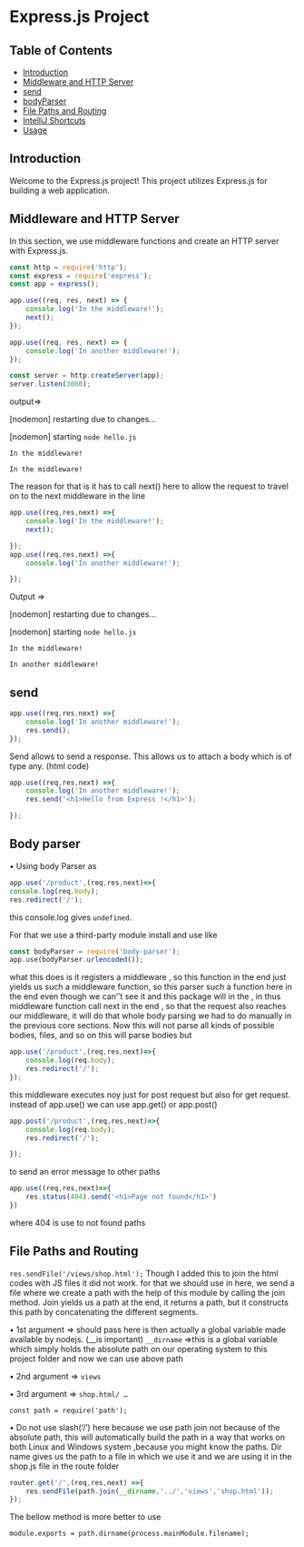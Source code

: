 # Express.js Project



## Table of Contents

- [Introduction](#introduction)
- [Middleware and HTTP Server](#middleware-and-http-server)
- [send](#send)
- [bodyParser](#bodyParser)
- [File Paths and Routing](#file-paths-and-routing)
- [IntelliJ Shortcuts](#intellij-shortcuts)
- [Usage](#usage)
## Introduction

Welcome to the Express.js project! This project utilizes Express.js for building a web application.

## Middleware and HTTP Server

In this section, we use middleware functions and create an HTTP server with Express.js.
```javascript
const http = require('http');
const express = require('express');
const app = express();

app.use((req, res, next) => {
    console.log('In the middleware!');
    next();
});

app.use((req, res, next) => {
    console.log('In another middleware!');
});

const server = http.createServer(app);
server.listen(3000);
```
output=>

[nodemon] restarting due to changes...

[nodemon] starting `node hello.js`

`In the middleware!`

`In the middleware!`

The reason for that is it has to call next() here to allow the request to travel on to the next middleware in the line
```javaScript
app.use((req,res,next) =>{
    console.log('In the middleware!');
    next();

});
app.use((req,res,next) =>{
    console.log('In another middleware!');

});
```
Output =>

[nodemon] restarting due to changes...

[nodemon] starting `node hello.js`

`In the middleware!`

`In another middleware!`

## send

```JavaScript
app.use((req,res,next) =>{
    console.log('In another middleware!');	
    res.send();
});
```
Send allows to send a response. This allows us to attach a body which is of type any. (html code)

```JavaScript
app.use((req,res,next) =>{
    console.log('In another middleware!');
    res.send('<h1>Hello from Express !</h1>');

});

```
## Body parser

•	Using body Parser as 

```JavaScript
app.use('/product',(req,res,next)=>{
console.log(req.body);
res.redirect('/');
```
this console.log gives `undefined`.

For that we use a third-party module install and use like
```JavaScript
const bodyParser = require('body-parser');
app.use(bodyParser.urlencoded());
```

what this does is it registers a middleware , so this function in the end just yields us such a middleware function, so this parser such a function here in the end even though we can’’t see it and this package will in the , in thus middleware function call next in the end , so that the request also reaches our middleware, it will do that whole body parsing we had to do manually in the previous core sections. Now this will not parse all kinds of possible bodies, files, and so on this will parse bodies 
but 

```JavaScript
app.use('/product',(req,res,next)=>{
    console.log(req.body);
    res.redirect('/');
});
```
this middleware executes noy just for post request but also for get request. instead of app.use() we can use app.get() or app.post()

```JavaScript
app.post('/product',(req,res,next)=>{
    console.log(req.body);
    res.redirect('/');

});
```
to send an error message to other paths

```JavaScript
app.use((req,res,next)=>{
    res.status(404).send('<h1>Page not found</h1>')
})
```
where 404 is use to not found paths 

## File Paths and Routing

`res.sendFile('/views/shop.html');`
Though I added this to join the html codes with JS files it did not work. for that we should use in here, we send a file where we create a path with the help of this module by calling the join method. Join yields us a path at the end, it returns a path, but it constructs this path by concatenating the different segments.

•	1st argument => should pass here is then actually a global variable made available by nodejs. (__is important) `__dirname` =>this is a global variable which simply holds the absolute path on our operating system to this project folder and now we can use above path

•	2nd argument => `views`

•	3rd argument => `shop.html/ …`

`const path = require('path');`

•	Do not use slash(‘/’) here because we use path join not because of the absolute path, this will automatically build the path in a way that works on both Linux and Windows system ,because you might know the paths. Dir name gives us the path to a file in which we use it and we are using it in the shop.js file in the route folder

```JavaScript
router.get('/',(req,res,next) =>{
    res.sendFile(path.join(__dirname,'../','views','shop.html'));
});
```

The bellow method is more better to use 

`module.exports = path.dirname(process.mainModule.filename);`









